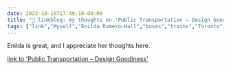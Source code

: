 ```yaml
---
date: 2022-10-16T17:49:18-04:00
title: "🔗 linkblog: my thoughts on 'Public Transportation – Design Goodiness'"
tags: ["link","Myself","Enilda Romero-Hall","buses","trains","Toronto","Panama City","Tampa","Knoxville","public transit"]
---
```

Enilda is great, and I appreciate her thoughts here.
 

[link to 'Public Transportation – Design Goodiness'](https://enildaromero.com/2022/10/16/public-transportation/)
